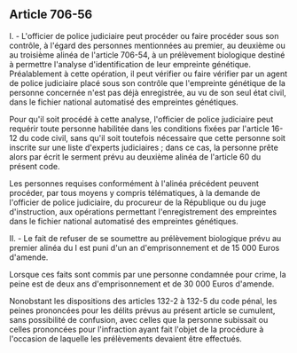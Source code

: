 Article 706-56
----
I. - L'officier de police judiciaire peut procéder ou faire procéder sous son
contrôle, à l'égard des personnes mentionnées au premier, au deuxième ou au
troisième alinéa de l'article 706-54, à un prélèvement biologique destiné à
permettre l'analyse d'identification de leur empreinte génétique. Préalablement
à cette opération, il peut vérifier ou faire vérifier par un agent de police
judiciaire placé sous son contrôle que l'empreinte génétique de la personne
concernée n'est pas déjà enregistrée, au vu de son seul état civil, dans le
fichier national automatisé des empreintes génétiques.

Pour qu'il soit procédé à cette analyse, l'officier de police judiciaire peut
requérir toute personne habilitée dans les conditions fixées par l'article 16-12
du code civil, sans qu'il soit toutefois nécessaire que cette personne soit
inscrite sur une liste d'experts judiciaires ; dans ce cas, la personne prête
alors par écrit le serment prévu au deuxième alinéa de l'article 60 du présent
code.

Les personnes requises conformément à l'alinéa précédent peuvent procéder, par
tous moyens y compris télématiques, à la demande de l'officier de police
judiciaire, du procureur de la République ou du juge d'instruction, aux
opérations permettant l'enregistrement des empreintes dans le fichier national
automatisé des empreintes génétiques.

II. - Le fait de refuser de se soumettre au prélèvement biologique prévu au
premier alinéa du I est puni d'un an d'emprisonnement et de 15 000 Euros
d'amende.

Lorsque ces faits sont commis par une personne condamnée pour crime, la peine
est de deux ans d'emprisonnement et de 30 000 Euros d'amende.

Nonobstant les dispositions des articles 132-2 à 132-5 du code pénal, les peines
prononcées pour les délits prévus au présent article se cumulent, sans
possibilité de confusion, avec celles que la personne subissait ou celles
prononcées pour l'infraction ayant fait l'objet de la procédure à l'occasion de
laquelle les prélèvements devaient être effectués.
